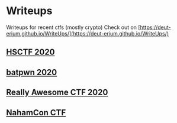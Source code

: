 # Writeups
Writeups for recent ctfs (mostly crypto)
Check out on [https://deut-erium.github.io/WriteUps/](https://deut-erium.github.io/WriteUps/)

## [HSCTF 2020](HSCTF)

## [batpwn 2020](batpwn)

## [Really Awesome CTF 2020](ractf/crypto)

## [NahamCon CTF](nahamconCTF)
